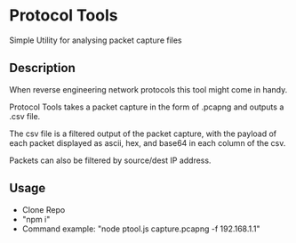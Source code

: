 # Protocol Tools
Simple Utility for analysing packet capture files

## Description
When reverse engineering network protocols this tool might come in handy.

Protocol Tools takes a packet capture in the form of .pcapng and outputs a .csv file.

The csv file is a filtered output of the packet capture, with the payload of each packet displayed as ascii, hex, and base64 in each column of the csv.

Packets can also be filtered by source/dest IP address.


## Usage
- Clone Repo
- "npm i"
- Command example: "node ptool.js capture.pcapng -f 192.168.1.1"
